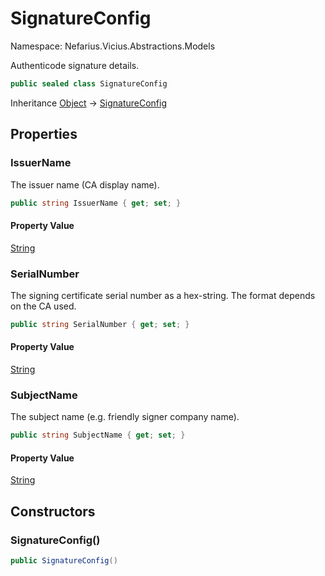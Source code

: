 # SignatureConfig

Namespace: Nefarius.Vicius.Abstractions.Models

Authenticode signature details.

```csharp
public sealed class SignatureConfig
```

Inheritance [Object](https://docs.microsoft.com/en-us/dotnet/api/system.object) → [SignatureConfig](./nefarius.vicius.abstractions.models.signatureconfig.md)

## Properties

### <a id="properties-issuername"/>**IssuerName**

The issuer name (CA display name).

```csharp
public string IssuerName { get; set; }
```

#### Property Value

[String](https://docs.microsoft.com/en-us/dotnet/api/system.string)<br>

### <a id="properties-serialnumber"/>**SerialNumber**

The signing certificate serial number as a hex-string. The format depends on the CA used.

```csharp
public string SerialNumber { get; set; }
```

#### Property Value

[String](https://docs.microsoft.com/en-us/dotnet/api/system.string)<br>

### <a id="properties-subjectname"/>**SubjectName**

The subject name (e.g. friendly signer company name).

```csharp
public string SubjectName { get; set; }
```

#### Property Value

[String](https://docs.microsoft.com/en-us/dotnet/api/system.string)<br>

## Constructors

### <a id="constructors-.ctor"/>**SignatureConfig()**

```csharp
public SignatureConfig()
```
